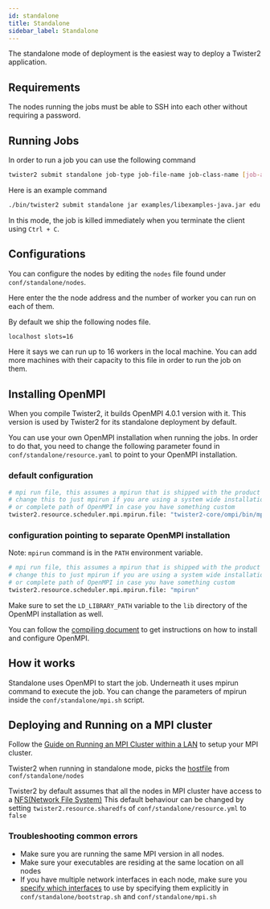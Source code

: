 ```yaml
---
id: standalone
title: Standalone
sidebar_label: Standalone
---
```


The standalone mode of deployment is the easiest way to deploy a Twister2 application.

## Requirements

The nodes running the jobs must be able to SSH into each other without requiring a password.

## Running Jobs

In order to run a job you can use the following command

```bash
twister2 submit standalone job-type job-file-name job-class-name [job-args]
```

Here is an example command

```bash
./bin/twister2 submit standalone jar examples/libexamples-java.jar edu.iu.dsc.tws.examples.basic.HelloWorld 8
```

In this mode, the job is killed immediately when you terminate the client using ```Ctrl + C```.

## Configurations

You can configure the nodes by editing the ```nodes``` file found under ```conf/standalone/nodes```.

Here enter the the node address and the number of worker you can run on each of them.

By default we ship the following nodes file.

```bash
localhost slots=16
```

Here it says we can run up to 16 workers in the local machine. You can add more machines with their capacity
to this file in order to run the job on them.

## Installing OpenMPI

When you compile Twister2, it builds OpenMPI 4.0.1 version with it. This version is
used by Twister2 for its standalone deployment by default.

You can use your own OpenMPI installation when running the jobs. In order to do that, you
need to change the following parameter found in ```conf/standalone/resource.yaml``` to point to your OpenMPI installation.

### default configuration
```bash
# mpi run file, this assumes a mpirun that is shipped with the product
# change this to just mpirun if you are using a system wide installation of OpenMPI
# or complete path of OpenMPI in case you have something custom
twister2.resource.scheduler.mpi.mpirun.file: "twister2-core/ompi/bin/mpirun"
```

### configuration pointing to separate OpenMPI installation

Note: ```mpirun``` command is in the ```PATH``` environment variable.

```bash
# mpi run file, this assumes a mpirun that is shipped with the product
# change this to just mpirun if you are using a system wide installation of OpenMPI
# or complete path of OpenMPI in case you have something custom
twister2.resource.scheduler.mpi.mpirun.file: "mpirun"
```

Make sure to set the ```LD_LIBRARY_PATH``` variable to the ```lib``` directory of the OpenMPI installation as well.

You can follow the [compiling document](../../compiling/compiling.md) to get instructions on how to install and configure OpenMPI.

## How it works

Standalone uses OpenMPI to start the job. Underneath it uses mpirun command to execute the job. You can change the parameters
of mpirun inside the ```conf/standalone/mpi.sh``` script.

## Deploying and Running on a MPI cluster

Follow the [Guide on Running an MPI Cluster within a LAN](http://mpitutorial.com/tutorials/running-an-mpi-cluster-within-a-lan/) to setup your MPI cluster. 

Twister2 when running in standalone mode, picks the [hostfile](https://www.open-mpi.org/faq/?category=running#mpirun-hostfile) from ```conf/standalone/nodes```

Twister2 by default assumes that all the nodes in MPI cluster have access to a [NFS(Network File System)](https://en.wikipedia.org/wiki/Network_File_System)
This default behaviour can be changed by setting ``twister2.resource.sharedfs`` of `conf/standalone/resource.yml` to ``false``

### Troubleshooting common errors

* Make sure you are running the same MPI version in all nodes. 
* Make sure your executables are residing at the same location on all nodes
* If you have multiple network interfaces in each node, make sure you [specify which interfaces](https://www.open-mpi.org/faq/?category=tcp#tcp-connection-errors) to use by specifying them explicitly
in ``conf/standalone/bootstrap.sh`` and ``conf/standalone/mpi.sh`` 
